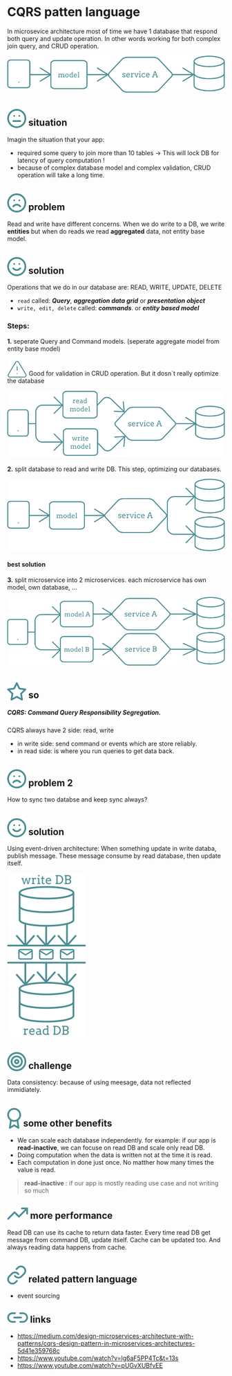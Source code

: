 # CQRS patten language

In microsevice architecture most of time we have 1 database that respond both query and update operation.
In other words working for both complex join query, and CRUD operation.

<img src="../images/CQRS/simple-service.svg" />

## <img src="../images/icons/meh.svg" style="position:relative; top:5px;" /> situation

Imagin the situation that your app:

-   required some query to join more than 10 tables -> This will lock DB for latency of query computation !
-   because of complex database model and complex validation, CRUD operation will take a long time.

## <img src="../images/icons/sad.svg" style="position:relative; top:5px" /> problem

Read and write have different concerns.
When we do write to a DB, we write **entities**
but when do reads we read **aggregated** data, not entity base model.

## <img src="../images/icons/happy.svg" style="position:relative; top:5px" /> solution

Operations that we do in our database are: READ, WRITE, UPDATE, DELETE

-   `read` called:
    **_Query_**, **_aggregation data grid_** or **_presentation object_**
-   `write, edit, delete` called:
    **_commands_**. or **_entity based model_**

### Steps:

**1.** seperate Query and Command models.
(seperate aggregate model from entity base model)

<img src="../images/icons/warning.svg" style="position:relative; top:5px" /> Good for validation in CRUD operation. But it dosn`t really optimize the database

<img src="../images/CQRS/service-with-2-models.svg" />

**2.** split database to read and write DB.
This step, optimizing our databases.

<img src="../images/CQRS/service-with-2-DB.svg" />

#### best solution

**3.** split microservice into 2 microservices.
each microservice has own model, own database, ...

<img src="../images/CQRS/app-with-2-service.svg" />

## <img src="../images/icons/star.svg" style="position:relative; top:5px" /> so

##### CQRS: Command Query Responsibility Segregation.

CQRS always have 2 side: read, write

-   in write side: send command or events which are store reliably.
-   in read side: is where you run queries to get data back.

## <img src="../images/icons/sad.svg" style="position:relative; top:5px" /> problem 2

How to sync two databse and keep sync always?

## <img src="../images/icons/happy.svg" style="position:relative; top:5px" /> solution

Using event-driven architecture:
When something update in write databa, publish message.
These message consume by read database, then update itself.

<img src="../images/CQRS/DB-messaging.svg" />

## <img src="../images/icons/dart.svg" style="position:relative; top:5px" /> challenge

Data consistency: because of using meesage, data not reflected immidiately.

## <img src="../images/icons/badge.svg" style="position:relative; top:5px" /> some other benefits

-   We can scale each database independently.
    for example: if our app is **read-inactive**, we can focuse on read DB and scale only read DB.
-   Doing computation when the data is written not at the time it is read.
-   Each computation in done just once. No matther how many times the value is read.

> **read-inactive** : if our app is mostly reading use case and not writing so much

## <img src="../images/icons/high.svg" style="position:relative; top:2px" /> more performance

Read DB can use its cache to return data faster.
Every time read DB get message from command DB, update itself. Cache can be updated too.
And always reading data happens from cache.

## <img src="../images/icons/link.svg" style="position:relative; top:5px" /> related pattern language

-   event sourcing

## <img src="../images/icons/link2.svg" /> links

-   https://medium.com/design-microservices-architecture-with-patterns/cqrs-design-pattern-in-microservices-architectures-5d41e359768c
-   https://www.youtube.com/watch?v=lg6aF5PP4Tc&t=13s
-   https://www.youtube.com/watch?v=pUGvXUBfvEE
